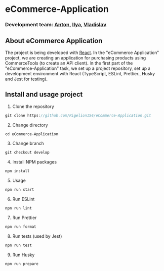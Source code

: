 # eCommerce-Application

### Development team: [Anton](https://github.com/AntonLeshkovich), [Ilya](https://github.com/rigelion154), [Vladislav](https://github.com/v154254)

## About eCommerce Application

The project is being developed with [React](https://react.dev/).
In the "eCommerce Application" project, we are creating an application for purchasing products using CommerceTools (to create an API client).
In the first part of the "eCommerce-Application" task, we set up a project repository, set up a development environment with React (TypeScript, ESLint, Prettier., Husky and Jest for testing).

## Install and usage project

1. Clone the repository

```js
git clone https://github.com/Rigelion154/eCommerce-Application.git
```

2. Сhange directory

```js
cd eCommerce-Application
```

3. Change branch

```js
git checkout develop
```

4. Install NPM packages

```js
npm install
```

5. Usage

```js
npm run start
```

6. Run ESLint

```js
npm run lint
```

7. Run Prettier

```js
npm run format
```

8. Run tests (used by Jest)

```js
npm run test
```

9. Run Husky

```js
npm run prepare
```
